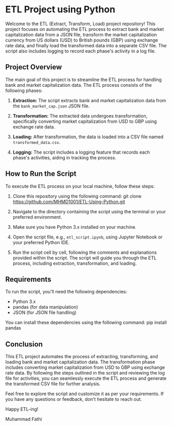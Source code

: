 # ETL Project using Python

Welcome to the ETL (Extract, Transform, Load) project repository! This project focuses on automating the ETL process to extract bank and market capitalization data from a JSON file, transform the market capitalization currency from US dollars (USD) to British pounds (GBP) using exchange rate data, and finally load the transformed data into a separate CSV file. The script also includes logging to record each phase's activity in a log file.

## Project Overview

The main goal of this project is to streamline the ETL process for handling bank and market capitalization data. The ETL process consists of the following phases:

1. **Extraction:** The script extracts bank and market capitalization data from the `bank_market_cap.json` JSON file.

2. **Transformation:** The extracted data undergoes transformation, specifically converting market capitalization from USD to GBP using exchange rate data.

3. **Loading:** After transformation, the data is loaded into a CSV file named `transformed_data.csv`.

4. **Logging:** The script includes a logging feature that records each phase's activities, aiding in tracking the process.

## How to Run the Script

To execute the ETL process on your local machine, follow these steps:

1. Clone this repository using the following command: git clone https://github.com/MHMD1001/ETL-Using-Python.git

2. Navigate to the directory containing the script using the terminal or your preferred environment.

3. Make sure you have Python 3.x installed on your machine.

4. Open the script file, e.g., `etl_script.ipynb`, using Jupyter Notebook or your preferred Python IDE.

5. Run the script cell by cell, following the comments and explanations provided within the script. The script will guide you through the ETL process, including extraction, transformation, and loading.

## Requirements

To run the script, you'll need the following dependencies:

- Python 3.x
- pandas (for data manipulation)
- JSON (for JSON file handling)

You can install these dependencies using the following command: pip install pandas


## Conclusion

This ETL project automates the process of extracting, transforming, and loading bank and market capitalization data. The transformation phase includes converting market capitalization from USD to GBP using exchange rate data. By following the steps outlined in the script and reviewing the log file for activities, you can seamlessly execute the ETL process and generate the transformed CSV file for further analysis.

Feel free to explore the script and customize it as per your requirements. If you have any questions or feedback, don't hesitate to reach out.

Happy ETL-ing!

Muhammad Fathi

